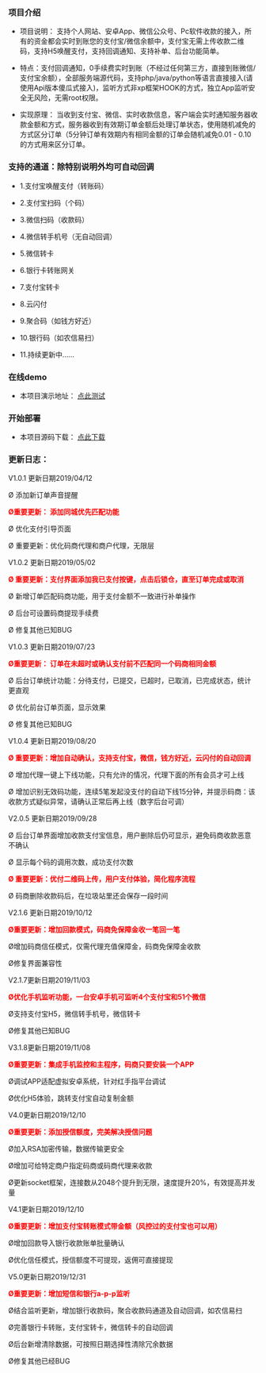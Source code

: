 ### 项目介绍  
- 项目说明： 支持个人网站、安卓App、微信公众号、Pc软件收款的接入，所有的资金都会实时到账您的支付宝/微信余额中，支付宝无需上传收款二维码，支持H5唤醒支付，支持回调通知、支持补单、后台功能简单。

- 特点：支付回调通知，0手续费实时到账（不经过任何第三方，直接到账微信/支付宝余额），全部服务端源代码，支持php/java/python等语言直接接入(请使用Api版本傻瓜式接入)，监听方式非xp框架HOOK的方式，独立App监听安全无风险，无需root权限。

- 实现原理： 当收到支付宝、微信、实时收款信息，客户端会实时通知服务器收款金额和方式，服务器收到有效期订单金额后处理订单状态，使用随机减免的方式区分订单（5分钟订单有效期内有相同金额的订单会随机减免0.01 - 0.10的方式用来区分订单。

### 支持的通道：除特别说明外均可自动回调 

- 1.支付宝唤醒支付（转账码）

- 2.支付宝扫码（个码）

- 3.微信扫码（收款码）

- 4.微信转手机号（无自动回调）

- 5.微信转卡
 
- 6.银行卡转账网关

- 7.支付宝转卡 

- 8.云闪付

- 9.聚合码（如钱方好近）

- 10.银行码（如农信易扫） 

- 11.持续更新中……


### 在线demo
- 本项目演示地址： [点此测试](http://ttpay.goodqp.com/)

### 开始部署
- 本项目源码下载： [点此下载](http://ttpay.goodqp.com/)

### 更新日志：

V1.0.1  更新日期2019/04/12

Ø 添加新订单声音提醒

**<font color="#ff0000" style="margin: 0px auto;">Ø重要更新： 添加同城优先匹配功能</font>**

Ø 优化支付引导页面

Ø 重要更新：优化码商代理和商户代理，无限层

V1.0.2  更新日期2019/05/02

**<font color="#ff0000" style="margin: 0px auto;">Ø 重要更新：支付界面添加我已支付按键，点击后锁仓，直至订单完成或取消</font>**

Ø 新增订单匹配码商功能，用于支付金额不一致进行补单操作

Ø 后台可设置码商提现手续费

Ø 修复其他已知BUG

V1.0.3  更新日期2019/07/23

<font color="#ff0000" style="margin: 0px auto;">**Ø重要更新： 订单在未超时或确认支付前不匹配同一个码商相同金额**</font>

Ø 后台订单统计功能：分待支付，已提交，已超时，已取消，已完成状态，统计更直观

Ø 优化前台订单页面，显示效果

Ø 修复其他已知BUG

V1.0.4  更新日期2019/08/20

**<font color="#ff0000" style="margin: 0px auto;">Ø 重要更新：增加自动确认，支持支付宝，微信，钱方好近，云闪付的自动回调</font>**

Ø 增加代理一键上下线功能，只有允许的情况，代理下面的所有会员才可上线

Ø 增加识别无效码功能，连续5笔发起没支付的自动下线15分钟，并提示码商：该收款方式疑似异常，请确认正常后再上线（数字后台可调）

V2.0.5  更新日期2019/09/28

Ø 后台订单界面增加收款支付宝信息，用户删除后仍可显示，避免码商收款恶意不确认

Ø 显示每个码的调用次数，成功支付次数

**<font color="#ff0000" style="margin: 0px auto;">Ø 重要更新：优付二维码上传，用户支付体验，简化程序流程</font>**

Ø 码商删除收款码后，在垃圾站里还会保存一段时间

V2.1.6 更新日期2019/10/12

**<font color="#ff0000" style="margin: 0px auto;">Ø重要更新：增加回款模式，码商免保障金收一笔回一笔</font>**

Ø增加码商信任模式，仅需代理充值保障金，码商免保障金收款

Ø修复界面兼容性

V2.1.7更新日期2019/11/03

**<font color="#ff0000" style="margin: 0px auto;">Ø优化手机监听功能，一台安卓手机可监听4个支付宝和51个微信</font>**

Ø支持支付宝H5，微信转手机号，微信转卡

Ø修复其他已知BUG

V3.1.8更新日期2019/11/08

**<font color="#ff0000" style="margin: 0px auto;">Ø重要更新：集成手机监控和主程序，码商只要安装一个APP</font>**

Ø调试APP适配虚拟安卓系统，针对红手指平台调试

Ø优化H5体验，跳转支付宝自动复制金额

V4.0更新日期2019/12/10

**<font color="#ff0000" style="margin: 0px auto;">Ø重要更新：添加授信额度，完美解决授信问题</font>**

Ø加入RSA加密传输，数据传输更安全

Ø增加可给特定商户指定码商或码商代理来收款

Ø更新socket框架，连接数从2048个提升到无限，速度提升20%，有效提高并发量

V4.1更新日期2019/12/10

**<font color="#ff0000" style="margin: 0px auto;">Ø重要更新：增加支付宝转账模式带金额（风控过的支付宝也可以用）</font>**

Ø增加回款导入银行收款账单批量确认

Ø优化信任模式，授信额度不可提现，返佣可直接提现

V5.0更新日期2019/12/31

<font color="#ff0000" style="margin: 0px auto;">**Ø重要更新：增加短信和银行a-p-p监听**</font>

Ø结合监听更新，增加银行收款码，聚合收款码通道及自动回调，如农信易扫

Ø完善银行卡转账，支付宝转卡，微信转卡的自动回调

Ø后台新增清除数据，可按照日期选择性清除冗余数据

Ø修复其他已经BUG
